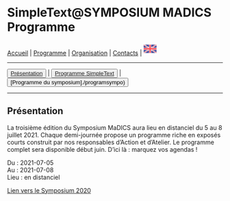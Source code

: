 
# SimpleText@SYMPOSIUM MADICS Programme

[Accueil](./) | [Programme](./program) | [Organisation](./organisation) | [Contacts](./contacts.md) | [<img src="../EN.png" width="30">](../en/program)

---

<button>[Présentation](./program)</button> | <button>[Programme SimpleText](./programsimple)</button> | <button>[Programme du symposium]./programsympo)</button>

---

## Présentation
La troisième édition du Symposium MaDICS aura lieu en distanciel du 5 au 8 juillet 2021. Chaque demi-journée propose un programme riche en exposés courts construit par nos responsables d’Action et d’Atelier. Le programme complet sera disponible début juin. D’ici là : marquez vos agendas !

Du : 2021-07-05  
Au : 2021-07-08  
Lieu : en distanciel

[Lien vers le Symposium 2020](https://www.madics.fr/event/titre1590987414-8992/)
